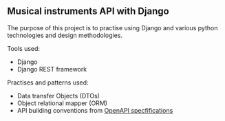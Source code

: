 ## Musical instruments API with Django

The purpose of this project is to practise using Django and various python technologies and design methodologies.

Tools used:
  - Django
  - Django REST framework

Practises and patterns used:
  - Data transfer Objects (DTOs)
  - Object relational mapper (ORM)
  - API building conventions from  [OpenAPI specfifications](https://swagger.io/specification/)
